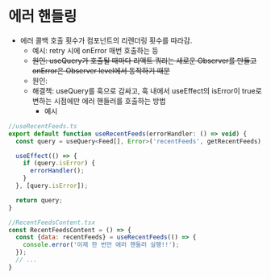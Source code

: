 # 에러 핸들링
* 에러 콜백 호출 횟수가 컴포넌트의 리렌더링 횟수를 따라감.
  * 예시: retry 시에 onError 매번 호출하는 등
  * ~~원인: useQuery가 호출될 때마다 리액트 쿼리는 새로운 Observer를 만들고 onError은 Observer level에서 동작하기 때문~~
  * 원인: 
  * 해결책: useQuery를 훅으로 감싸고, 훅 내에서 useEffect의 isError이 true로 변하는 시점에만 에러 핸들러를 호출하는 방법
    * 예시
```javascript
//useRecentFeeds.ts
export default function useRecentFeeds(errorHandler: () => void) {
  const query = useQuery<Feed[], Error>('recentFeeds', getRecentFeeds);

  useEffect(() => {
    if (query.isError) {
      errorHandler();
    }
  }, [query.isError]);

  return query;
}

//RecentFeedsContent.tsx
const RecentFeedsContent = () => {
  const {data: recentFeeds} = useRecentFeeds(() => {
    console.error('이제 한 번만 에러 핸들러 실행!!');
  });
  // ...
}
```